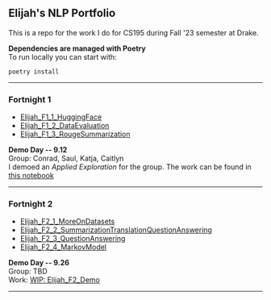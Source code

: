 Elijah's NLP Portfolio
----------------------
This is a repo for the work I do for CS195 during Fall '23 semester at Drake.

**Dependencies are managed with Poetry**    
To run locally you can start with:

`poetry install` 
***
### Fortnight 1
- [Elijah_F1_1_HuggingFace](Elijah_F1_1_HuggingFace.ipynb)
- [Elijah_F1_2_DataEvaluation](Elijah_F1_2_DataEvaluation.ipynb)
- [Elijah_F1_3_RougeSummarization](Elijah_F1_3_RougeSummarization.ipynb)

**Demo Day -- 9.12**  
Group: Conrad, Saul, Katja, Caitlyn  
I demoed an *Applied Exploration* for the group. The work can be found in [this notebook](Elijah_F1_Demo.ipynb)
***
### Fortnight 2
 - [Elijah_F2_1_MoreOnDatasets](Elijah_F2_1_MoreOnDatasets.ipynb)
 - [Elijah_F2_2_SummarizationTranslationQuestionAnswering](Elijah_F2_2_SummarizationTranslationQuestionAnswering.ipynb)
 - [Elijah_F2_3_QuestionAnswering](Elijah_F2_3_QuestionAnswering.ipynb)
 - [Elijah_F2_4_MarkovModel](Elijah_F2_4_MarkovModel.ipynb)

**Demo Day -- 9.26**   
Group: TBD   
Work: [WIP: Elijah_F2_Demo](Elijah_F2_Demo.ipynb)
***
 
<!-- ### Fortnight 3 -->
<!-- ### Fortnight 4 -->
<!-- ### Fortnight 5 -->
<!-- ### Fortnight 6 -->
<!-- ### Fortnight 7 -->